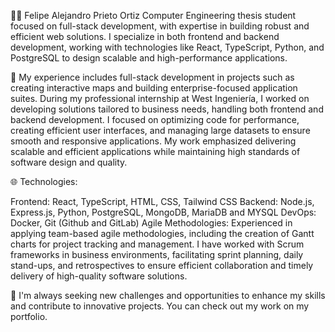 👨‍💻 Felipe Alejandro Prieto Ortiz
Computer Engineering thesis student focused on full-stack development, with expertise in building robust and efficient web solutions. I specialize in both frontend and backend development, working with technologies like React, TypeScript, Python, and PostgreSQL to design scalable and high-performance applications.

🔧 My experience includes full-stack development in projects such as creating interactive maps and building enterprise-focused application suites. During my professional internship at West Ingeniería, I worked on developing solutions tailored to business needs, handling both frontend and backend development. I focused on optimizing code for performance, creating efficient user interfaces, and managing large datasets to ensure smooth and responsive applications. My work emphasized delivering scalable and efficient applications while maintaining high standards of software design and quality.

🌐 Technologies:

Frontend: React, TypeScript, HTML, CSS, Tailwind CSS
Backend: Node.js, Express.js, Python, PostgreSQL, MongoDB, MariaDB and MYSQL
DevOps: Docker, Git (Github and GitLab)
Agile Methodologies: Experienced in applying team-based agile methodologies, including the creation of Gantt charts for project tracking and management. I have worked with Scrum frameworks in business environments, facilitating sprint planning, daily stand-ups, and retrospectives to ensure efficient collaboration and timely delivery of high-quality software solutions.

🚀 I'm always seeking new challenges and opportunities to enhance my skills and contribute to innovative projects. You can check out my work on my portfolio.
